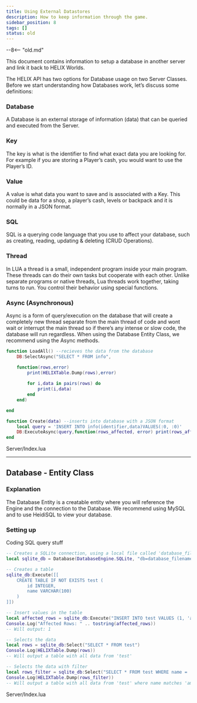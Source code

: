 ```yaml
---
title: Using External Datastores
description: How to keep information through the game.
sidebar_position: 8
tags: []
status: old
---
```


--8<-- "old.md"

This document contains information to setup a database in another server and link it back to HELIX Worlds.


The HELIX API has two options for Database usage on two Server Classes. Before we start understanding how Databases work, let’s discuss some definitions:

### Database

A Database is an external storage of information (data) that can be queried and executed from the Server. 

### Key

The key is what is the identifier to find what exact data you are looking for. For example if you are storing a Player’s cash, you would want to use the Player’s ID.

### Value

A value is what data you want to save and is associated with a Key. This could be data for a shop, a player’s cash, levels or backpack and it is normally in a JSON format.

### SQL

SQL is a querying code language that you use to affect your database, such as creating, reading, updating & deleting (CRUD Operations).

### Thread

In LUA a thread is a small, independent program inside your main program. These threads can do their own tasks but cooperate with each other. Unlike separate programs or native threads, Lua threads work together, taking turns to run. You control their behavior using special functions.

### Async (Asynchronous)

Async is a form of query/execution on the database that will create a completely new thread separate from the main thread of code and wont wait or interrupt the main thread so if there’s any intense or slow code, the database will run regardless. When using the Database Entity Class, we recommend using the Async methods.

```lua
function LoadAll() --recieves the data from the database
    DB:SelectAsync("SELECT * FROM info",

    function(rows,error)  
        print(HELIXTable.Dump(rows),error)
    
        for i,data in pairs(rows) do
            print(i,data)
        end
    end)

end

function Create(data) --inserts into database with a JSON format
    local query = 'INSERT INTO info(identifier,data)VALUES(:0, :0)'
    DB:ExecuteAsync(query,function(rows_affected, error) print(rows_affected, error) end,math.random(1,100),JSON.stringify(data))
end
```
Server/Index.lua
___
## Database - Entity Class

### Explanation

The Database Entity is a creatable entity where you will reference the Engine and the connection to the Database. We recommend using MySQL and to use HeidiSQL to view your database.

### Setting up

Coding SQL query stuff
```lua
-- Creates a SQLite connection, using a local file called 'database_filename.db'
local sqlite_db = Database(DatabaseEngine.SQLite, "db=database_filename.db timeout=2")

-- Creates a table
sqlite_db:Execute([[
    CREATE TABLE IF NOT EXISTS test (
        id INTEGER,
        name VARCHAR(100)
    )
]])

-- Insert values in the table
local affected_rows = sqlite_db:Execute("INSERT INTO test VALUES (1, 'amazing')")
Console.Log("Affected Rows: " .. tostring(affected_rows))
-- Will output: 1

-- Selects the data
local rows = sqlite_db:Select("SELECT * FROM test")
Console.Log(HELIXTable.Dump(rows))
-- Will output a table with all data from 'test'

-- Selects the data with filter
local rows_filter = sqlite_db:Select("SELECT * FROM test WHERE name = :0", "amazing")
Console.Log(HELIXTable.Dump(rows_filter))
-- Will output a table with all data from 'test' where name matches 'amazing'
```
Server/Index.lua

